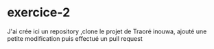 # exercice-2
J'ai crée ici un repository ,clone le projet de Traoré inouwa, ajouté une petite modification puis effectué un pull request
